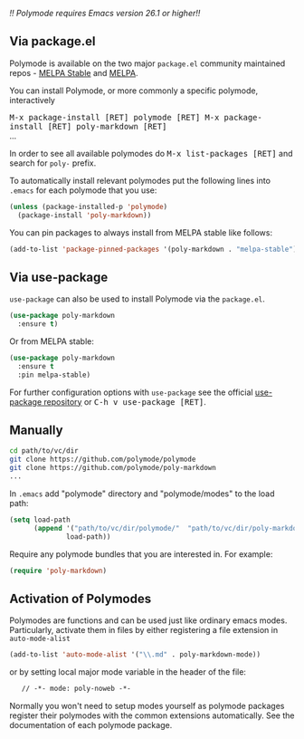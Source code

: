 
*!! Polymode requires Emacs version 26.1 or higher!!*

## Via package.el

Polymode is available on the two major `package.el` community maintained repos -
[MELPA Stable](http://stable.melpa.org) and [MELPA](http://melpa.org).

You can install Polymode, or more commonly a specific polymode, interactively

<kbd>M-x package-install [RET] polymode [RET] </kbd>
<kbd>M-x package-install [RET] poly-markdown [RET] </kbd><br>
...

In order to see all available polymodes do <kbd>M-x list-packages [RET]</kbd>
and search for `poly-` prefix.

To automatically install relevant polymodes put the following lines into
`.emacs` for each polymode that you use:

```el
(unless (package-installed-p 'polymode)
  (package-install 'poly-markdown))
```

You can pin packages to always install from MELPA stable like follows: 

```el
(add-to-list 'package-pinned-packages '(poly-markdown . "melpa-stable") t)
```

## Via use-package

`use-package` can also be used to install Polymode via the `package.el`.

```el
(use-package poly-markdown
  :ensure t)
```

Or from MELPA stable:

```el
(use-package poly-markdown
  :ensure t
  :pin melpa-stable)
```

For further configuration options with `use-package` see the official
[use-package repository](https://github.com/jwiegley/use-package) or <kbd>C-h v
use-package [RET]</kbd>.

## Manually


```sh
cd path/to/vc/dir
git clone https://github.com/polymode/polymode
git clone https://github.com/polymode/poly-markdown
...
```

In `.emacs` add "polymode" directory and "polymode/modes" to the load path:

```el
(setq load-path
      (append '("path/to/vc/dir/polymode/"  "path/to/vc/dir/poly-markdown/")
              load-path))
```

Require any polymode bundles that you are interested in. For example:

```el
(require 'poly-markdown)
```

## Activation of Polymodes

Polymodes are functions and can be used just like ordinary emacs modes.
Particularly, activate them in files by either registering a file extension in
`auto-mode-alist`
```el
(add-to-list 'auto-mode-alist '("\\.md" . poly-markdown-mode))
```

or by setting local major mode variable in the header of the file:

```nw
   // -*- mode: poly-noweb -*-
```

Normally you won't need to setup modes yourself as polymode packages register
their polymodes with the common extensions automatically. See the documentation
of each polymode package.
